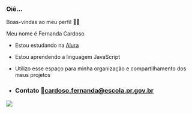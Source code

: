 ### Oiê...

Boas-vindas ao meu perfil  👩‍🏫

Meu nome é Fernanda Cardoso

- Estou estudando na [Alura](https://www.alura.com.br/)
- Estou aprendendo a linguagem JavaScript
- Utilizo esse espaço para minha organização e compartilhamento dos meus projetos

- ### Contato 🔰cardoso.fernanda@escola.pr.gov.br

![](https://media.tenor.com/9_VJLPIZoAwAAAAM/thanks-agnes.gif) 
